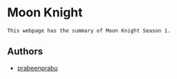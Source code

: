 
# Moon Knight

    This webpage has the summary of Moon Knight Season 1.

## Authors

- [prabeenprabu](https://www.github.com/prabeenprabu)

